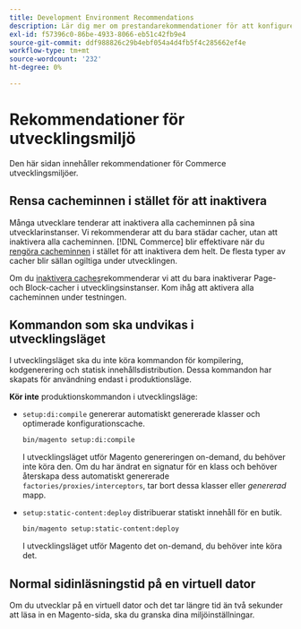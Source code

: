 ```yaml
---
title: Development Environment Recommendations
description: Lär dig mer om prestandarekommendationer för att konfigurera din lokala Adobe Commerce-utvecklingsmiljö.
exl-id: f57396c0-86be-4933-8066-eb51c42fb9e4
source-git-commit: ddf988826c29b4ebf054a4d4fb5f4c285662ef4e
workflow-type: tm+mt
source-wordcount: '232'
ht-degree: 0%

---
```


# Rekommendationer för utvecklingsmiljö

Den här sidan innehåller rekommendationer för Commerce utvecklingsmiljöer.

## Rensa cacheminnen i stället för att inaktivera

Många utvecklare tenderar att inaktivera alla cacheminnen på sina utvecklarinstanser. Vi rekommenderar att du bara städar cacher, utan att inaktivera alla cacheminnen. [!DNL Commerce] blir effektivare när du [rengöra cacheminnen](../configuration/cli/manage-cache.md#clean-and-flush-cache-types) i stället för att inaktivera dem helt. De flesta typer av cacher blir sällan ogiltiga under utvecklingen.

Om du [inaktivera caches](../configuration/cli/manage-cache.md#enable-or-disable-cache-types)rekommenderar vi att du bara inaktiverar Page- och Block-cacher i utvecklingsinstanser. Kom ihåg att aktivera alla cacheminnen under testningen.

## Kommandon som ska undvikas i utvecklingsläget

I utvecklingsläget ska du inte köra kommandon för kompilering, kodgenerering och statisk innehållsdistribution. Dessa kommandon har skapats för användning endast i produktionsläge.

**Kör inte** produktionskommandon i utvecklingsläge:

* `setup:di:compile` genererar automatiskt genererade klasser och optimerade konfigurationscache.

  ```bash
  bin/magento setup:di:compile
  ```

  I utvecklingsläget utför Magento genereringen on-demand, du behöver inte köra den. Om du har ändrat en signatur för en klass och behöver återskapa dess automatiskt genererade `factories/proxies/interceptors`, tar bort dessa klasser eller _genererad_ mapp.

* `setup:static-content:deploy` distribuerar statiskt innehåll för en butik.

  ```bash
  bin/magento setup:static-content:deploy
  ```

  I utvecklingsläget utför Magento det on-demand, du behöver inte köra det.

## Normal sidinläsningstid på en virtuell dator

Om du utvecklar på en virtuell dator och det tar längre tid än två sekunder att läsa in en Magento-sida, ska du granska dina miljöinställningar.
